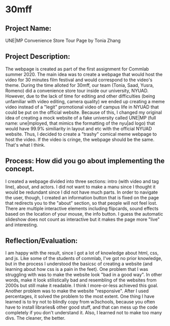 # 30mff


## Project Name: 

UNE|MP Convenience Store Tour Page by Tonia Zhang


## Project Description:



The webpage is created as part of the first assignment for Commlab summer 2020. The main idea was to create a webpage that would host the video for 30 minutes film festival and would correspond to the video's theme. During the time alloted for 30mff, our team (Tonia, Saad, Yusra, Romeno) did a convenience store tour inside our university, NYUAD. However, due to the lack of time for editing and other difficulties (being unfamiliar with video editing, camera quality) we ended up creating a meme video instead of a "legit" promotional video of campus life in NYUAD that could be put on the official website. Because of this, I changed my original idea of creating a mock website of a fake university called UNE|MP (full name: une|mployed, that mimics the formatting of the nyu|ad logo) that would have 99.9% similiarity in layout and etc with the official NYUAD website. Thus, I decided to create a "trashy" comical meme webpage to host the video. If the video is cringe, the webpage should be the same. That's what I think.


## Process: How did you go about implementing the concept.

I created a webpage divided into three sections: intro (with video and tag line), about, and actors. I did not want to make a manu since I thought it would be redundant since I did not have much parts. In order to navigate the user, though, I created an information button that is fixed on the page that redirects you to the "about" section, so that people will not feel lost. There are multiple interactive elements including flipcards, sound effects based on the location of your mouse, the info button. I guess the automatic slideshow does not count as interactive but it makes the page more "live" and interesting. 


## Reflection/Evaluation:

I am happy with the result, since I got a lot of knowledge about html, css, and js. Like some of the students of commlab, I've got no prior knowledge, but in the process I understood the basicsc of creating a website (and learning about how css is a pain in the feet). 
One problem that I was struggling with was to make the website look "bad in a good way". In other words, make it look stilistically bad and resembling of the websites from 2000s but still make it readable. I think I more-or-less achieved this goal.
Another problem was to make the website "responsive". After I used percentages, it solved the problem to the most extent.
One thing I have learned is to try not to blindly copy from w3schools, because you often have to install libraries& other good stuff, and that can mess up the code completely if you don't understand it. 
Also, I learned not to make too many divs. The cleaner, the better.